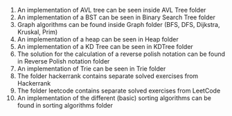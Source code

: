 1. An implementation of AVL tree can be seen inside AVL Tree folder
2. An implementation of a BST can be seen in Binary Search Tree folder
3. Graph algorithms can be found inside Graph folder (BFS, DFS, Dijkstra, Kruskal, Prim)
4. An implementation of a heap can be seen in Heap folder
5. An implementation of a KD Tree can be seen in KDTree folder
6. The solution for the calculation of a reverse polish notation can be found in Reverse Polish notation folder
7. An implementation of Trie can be seen in Trie folder
8. The folder hackerrank contains separate solved exercises from Hackerrank
9. The folder leetcode contains separate solved exercises from LeetCode
10. An implementation of the different (basic) sorting algorithms can be found in sorting algorithms folder
